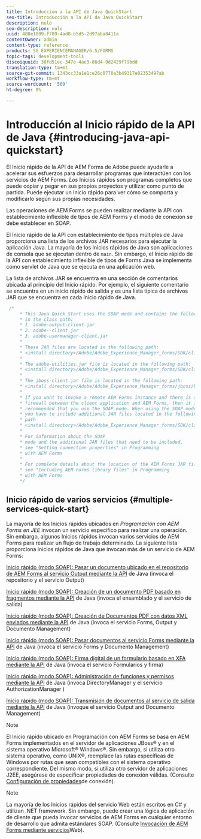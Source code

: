 ```yaml
---
title: Introducción a la API de Java QuickStart
seo-title: Introducción a la API de Java QuickStart
description: nulo
seo-description: nulo
uuid: 480e1809-f789-4ad8-b5d5-2d97aba8411a
contentOwner: admin
content-type: reference
products: SG_EXPERIENCEMANAGER/6.5/FORMS
topic-tags: development-tools
discoiquuid: 38fd51ec-347e-4ae3-86d4-9d2429f79bdd
translation-type: tm+mt
source-git-commit: 1343cc33a1e1ce26c0770a3b49317e82353497ab
workflow-type: tm+mt
source-wordcount: '509'
ht-degree: 0%

---
```



# Introducción al Inicio rápido de la API de Java {#introducing-java-api-quickstart}

El Inicio rápido de la API de AEM Forms de Adobe puede ayudarle a acelerar sus esfuerzos para desarrollar programas que interactúen con los servicios de AEM Forms. *Los* Inicios rápidos son programas completos que puede copiar y pegar en sus propios proyectos y utilizar como punto de partida. Puede ejecutar un Inicio rápido para ver cómo se comporta y modificarlo según sus propias necesidades.

Las operaciones de AEM Forms se pueden realizar mediante la API con establecimiento inflexible de tipos de AEM Forms y el modo de conexión se debe establecer en SOAP.

El Inicio rápido de la API con establecimiento de tipos múltiples de Java proporciona una lista de los archivos JAR necesarios para ejecutar la aplicación Java. La mayoría de los Inicios rápidos de Java son aplicaciones de consola que se ejecutan dentro de `main`. Sin embargo, el Inicio rápido de la API con establecimiento inflexible de tipos de Forms Java se implementa como servlet de Java que se ejecuta en una aplicación web.

La lista de archivos JAR se encuentra en una sección de comentarios ubicada al principio del Inicio rápido. Por ejemplo, el siguiente comentario se encuentra en un inicio rápido de salida y es una lista típica de archivos JAR que se encuentra en cada Inicio rápido de Java.

```java
 /*
     * This Java Quick Start uses the SOAP mode and contains the following JAR files
     * in the class path:
     * 1. adobe-output-client.jar
     * 2. adobe--client.jar
     * 3. adobe-usermanager-client.jar
     *
     * These JAR files are located in the following path:
     * <install directory>/Adobe/Adobe_Experience_Manager_forms/SDK/client-libs/common
     *
     * The adobe-utilities.jar file is located in the following path:
     * <install directory>/Adobe/Adobe_Experience_Manager_forms/SDK/client-libs/jboss
     *
     * The jboss-client.jar file is located in the following path:
     * <install directory>/Adobe/Adobe_Experience_Manager_forms/jboss/bin/client
     *
     * If you want to invoke a remote AEM Forms instance and there is a
     * firewall between the client application and AEM Forms, then it is
     * recommended that you use the SOAP mode. When using the SOAP mode,
     * you have to include additional JAR files located in the following
     * path
     * <install directory>/Adobe/Adobe_Experience_Manager_forms/SDK/client-libs/thirdparty
     *
     * For information about the SOAP
     * mode and the additional JAR files that need to be included,
     * see "Setting connection properties" in Programming
     * with AEM Forms
     *
     * For complete details about the location of the AEM Forms JAR files,
     * see "Including AEM Forms library files" in Programming
     * with AEM Forms
     */
```

## Inicio rápido de varios servicios {#multiple-services-quick-start}

La mayoría de los Inicios rápidos ubicados en *Programación con AEM Forms en JEE* invocan un servicio específico para realizar una operación. Sin embargo, algunos Inicios rápidos invocan varios servicios de AEM Forms para realizar un flujo de trabajo determinado. La siguiente lista proporciona inicios rápidos de Java que invocan más de un servicio de AEM Forms:

[Inicio rápido (modo SOAP): Pasar un documento ubicado en el repositorio de AEM Forms al servicio Output mediante la API](/help/forms/developing/output-service-java-api-quick.md#quick-start-soap-mode-passing-a-document-located-in-the-repository-to-the-output-service-using-the-java-api) de Java (invoca el repositorio y el servicio Output)

[Inicio rápido (modo SOAP): Creación de un documento PDF basado en fragmentos mediante la API](/help/forms/developing/output-service-java-api-quick.md#quick-start-soap-mode-creating-a-pdf-document-based-on-fragments-using-the-java-api) de Java (invoca el ensamblado y el servicio de salida)

[Inicio rápido (modo SOAP): Creación de Documentos PDF con datos XML enviados mediante la API](/help/forms/developing/forms-service-api-quick-starts.md#quick-start-soap-mode-creating-pdf-documents-with-submitted-xml-data-using-the-java-api) de Java (invoca el servicio Forms, Output y Documento Management)

[Inicio rápido (modo SOAP): Pasar documentos al servicio Forms mediante la API](/help/forms/developing/forms-service-api-quick-starts.md#quick-start-soap-mode-passing-documents-to-the-forms-service-using-the-java-api) de Java (invoca el servicio Forms y Documento Management)

[Inicio rápido (modo SOAP): Firma digital de un formulario basado en XFA mediante la API](/help/forms/developing/signature-service-java-api-quick.md#quick-start-soap-mode-digitally-signing-a-xfa-based-form-using-the-java-api) de Java (invoca el servicio Formularios y firma)

[Inicio rápido (modo SOAP): Administración de funciones y permisos mediante la API](/help/forms/developing/user-manager-java-api-quick.md#quick-start-soap-mode-managing-roles-and-permissions-using-the-java-api) de Java (invoca DirectoryManager y el servicio AuthorizationManager )

[Inicio rápido (modo SOAP): Transmisión de documentos al servicio de salida mediante la API](/help/forms/developing/output-service-java-api-quick.md#quick-start-soap-mode-passing-documents-to-the-output-service-using-the-java-api) de Java (invoque el servicio Output and Documento Management)

>[!NOTE]
>
>El Inicio rápido ubicado en Programación con AEM Forms se basa en AEM Forms implementados en el servidor de aplicaciones JBoss® y en el sistema operativo Microsoft® Windows®. Sin embargo, si utiliza otro sistema operativo, como UNIX®, reemplace las rutas específicas de Windows por rutas que sean compatibles con el sistema operativo correspondiente. Del mismo modo, si utiliza otro servidor de aplicaciones J2EE, asegúrese de especificar propiedades de conexión válidas. (Consulte [Configuración de propiedades](/help/forms/developing/invoking-aem-forms-using-java.md#setting-connection-properties)de conexión).

>[!NOTE]
>
>La mayoría de los Inicios rápidos del servicio Web están escritos en C# y utilizan .NET framework. Sin embargo, puede crear una lógica de aplicación de cliente que pueda invocar servicios de AEM Forms en cualquier entorno de desarrollo que admita estándares SOAP. (Consulte [Invocación de AEM Forms mediante servicios](/help/forms/developing/invoking-aem-forms-using-web.md#invoking-aem-forms-using-web-services)Web).

